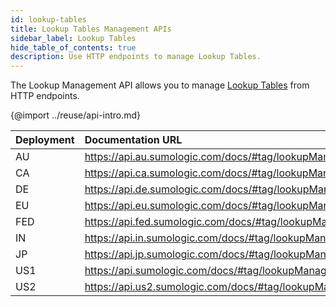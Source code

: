 ```yaml
---
id: lookup-tables
title: Lookup Tables Management APIs
sidebar_label: Lookup Tables
hide_table_of_contents: true
description: Use HTTP endpoints to manage Lookup Tables.
---
```


The Lookup Management API allows you to manage [Lookup Tables](/docs/search/lookup-tables) from HTTP endpoints.

{@import ../reuse/api-intro.md}

| Deployment | Documentation URL                                        |
|:------------|:----------------------------------------------------------|
| AU         | https://api.au.sumologic.com/docs/#tag/lookupManagement  |
| CA         | https://api.ca.sumologic.com/docs/#tag/lookupManagement  |
| DE         | https://api.de.sumologic.com/docs/#tag/lookupManagement  |
| EU         | https://api.eu.sumologic.com/docs/#tag/lookupManagement  |
| FED        | https://api.fed.sumologic.com/docs/#tag/lookupManagement |
| IN         | https://api.in.sumologic.com/docs/#tag/lookupManagement  |
| JP         | https://api.jp.sumologic.com/docs/#tag/lookupManagement  |
| US1        | https://api.sumologic.com/docs/#tag/lookupManagement     |
| US2        | https://api.us2.sumologic.com/docs/#tag/lookupManagement |
